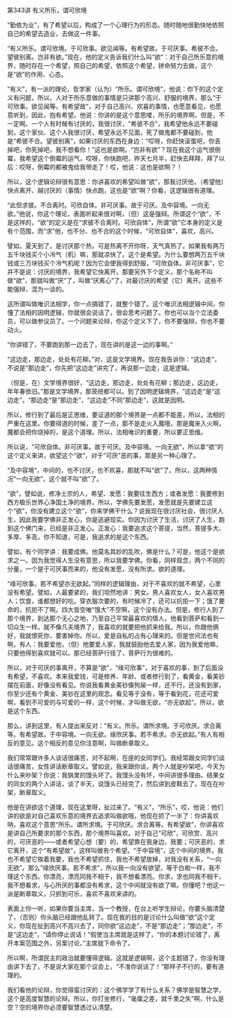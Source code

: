 第343讲 有义所乐，谓可欣境

“勤依为业”，有了希望以后，构成了一个心理行为的形态。随时随地很勤快地依照自己的希望去造业，去做这一件事。

“有义所乐。谓可欣境。于可欣事。欲见闻等。有希望故。于可厌事。希彼不合。望彼别离。岂非有欲。”现在，他的定义告诉我们什么叫“欲”：对于自己所乐意的境界，随时存在一个希望，照自己的希望，依照这个希望，拼命努力去做，这个是“欲”的作用、心态。

“有义”，有一派的理论，哲学家（认为）“所乐。谓可欣境”，他说：你下的这个定义有问题，所以，人对于所乐意做的事情是只讲那个高兴、舒服的境界，那么“于可欣事。欲见闻等。有希望故”，对于自己高兴、欢喜的事情，也愿意看见，也愿意听到，因此，抱有希望。他说：你讲的是这个意思喽，所乐的境界啊，但是，不一定啊。一个人有时候有讨厌的，我很讨厌，“希彼不合”，我希望他永远不要碰到，这个家伙、这个人我很讨厌，希望永远不见面，死了做鬼都不要碰到，他是“希彼不合。望彼别离”，如果讨厌的东西在身边：“哎呀，你赶快滚蛋吧，你丢掉吧，你死掉吧，我不想看你！”这也是欲啊。“岂非有欲”？现在我这个运气很倒霉，我希望这个倒霉的运气，哎呀，你快跑吧，昨天七月半，赶快去拜拜，拜了以后：哎呀，倒霉的都被鬼给我带走了！哎，他说：这也是欲啊？！

所以，这个逻辑论辩很有意思：你讲喜欢的希望叫做“欲”，那我讨厌他，（希望他）快点离开、越讨厌的（事情）快点跑，这也是“欲”啊？你看，这逻辑很有道理。

“此但求彼。不合离时。可欣自体。非可厌事。故于可厌。及中容境。一向无欲。”他说，你这个理论，表面听起来很对啊，（但）这是强辩。所谓这个“欲”，不是这样的，“欲”的定义是在“求彼不合离时。可欣自体”，所谓“欲”它本身的定义是有个范围，而“求”他，也不分、也不合的这个时候，“可欣自体”，喜欢，高兴。

譬如，夏天到了，是讨厌那个热，可是热离不开你呀，天气真热了。如果我有两万五千块钱买个小冷气（机）嘛，那就凉快了。这个是希望。为什么要想两万五千块钱或三万块钱买个冷气机呢？因为它会使我得到舒服，“可欣自体。非可厌事”，它并不是说：讨厌的境界，我希望它快离开。那要另外下个定义，那个名称不叫做“欲”，那就叫做“厌”了，叫做“厌离心”了，对最讨厌的希望（它）离开。这些不能强辩，混为一谈的。

这所谓叫做唯识法相学，你一点搞错了，就整个错了。这个唯识法相逻辑中间，你懂了法相的因明逻辑，你就很会说话了，很会思考问题了。你也可以当个立法委员，可以做参议员了。一个问题来论辩，你这个定义下了，你不要强辩，你也不要动火。

“你讲错了，不要跑到那一边去了，现在讲的是这一边的事啊。”

“这边走，那边走，处处有花柳。”对，这是文学境界。现在我告诉你：“这边走”，不说是“那边走”，你先把“这边走”讲完了，再说那一边走，这是逻辑。

（但是，在）文学境界很好，“这边走，那边走，处处有花柳；那边走，这边走，年年春依旧。”那是文学境界，那笼统都可以。到了因明逻辑境界，“这边走”是“这边走”，“那边走”是“那边走”，“这边走”不同“那边走”，这就是因明。

所以，修行到了最后是正思维，要证道的那个境界是一点都不能差，所以，法相的严重在这里。你要得道的时候，差了一点，那不是走火入魔哦，那是魔来入火啊，魔都会把你烧掉的，是这个道理。所以，法相唯识的重要，所以要正思维。

所以说，“可欣自体。非可厌事。故于可厌。及中容境。一向无欲”，所以拿“欲”的这个定义来讲，欲望这个“欲”，对于“可厌”恶的事，那是另一种心理了。

“及中容境”，中间的，也不讨厌，也不欢喜，那就不叫“欲”了。所以，这两种情况“一向无欲”，这个就不叫“欲”了。

“欲”，譬如说，修净土宗的人，希望、发愿：我要往生西方；或者发愿：我要修到西方极乐世界心净国土净的境界。所以，学佛先要发愿，发愿就是先要建立这个“欲”，你没有建立这个“欲”，你来学佛干什么？说我现在很讨厌社会，很讨厌人生，因此我要学佛非正发心，你是逃避现实。你因为讨厌了生活，讨厌了人生，跑到这个佛门来，已经是非正发心。正发心：我要追求这个菩提，当然，菩提多大、多厚、多高，你不知道，可是，我追求的是这个东西。

譬如，有个同学讲：我要成佛。他莫名其妙的乱吹，佛是什么？可是，他这个是欲求之一。因为我觉得人生没有意思，所以我要学佛。你看，同样观念，两个不同的分量，一个是于可厌事而来的，他没有发愿，没有所求。欲的道理。

“缘可欣事。若不希望亦无欲起。”同样的逻辑理由，对于不喜欢的就不希望，心里没有希望。譬如，人最要紧的，我们坦然地讲：男女。男人喜欢女人，女人喜欢男人；饮食，谁都想好的吃。穿衣服次要的，有时候冷了，还可以抗拒一下；饿了要命的，抗拒不了啊。四大皆空唯“饿大”不空啊，这个没有办法。但是，修行人到了那个境界，到达那个无心之地，乃至自己平常最喜欢的情人，他看到菩萨和看到一切众生一样。就不像凡夫境界了，我喜欢的就要把他抓来给我。所以，你跟他俩好，我就恨死你，要害掉你。所以，爱是自私的占有心理来的。但是世间法也有啊，有人：我要爱他，（但）他要爱人家，我就鼓励他去爱人家，因为我爱他嘛，只要他得到喜欢就可以。那已经菩萨行径了，菩萨行为很难的。

所以，对于可厌的事离开，不算是“欲”，“缘可欣事”，对于喜欢的事，到了后面没有希望，不喜欢。本来我爱钱，可是修养、年龄、或者修行到了，看黄金，看美钞摆在前面，好像没有看见。你说我看黄金美钞像狗屎一样，还不行，还没有到家，你至少还有个黄金、美钞在这里的观念。看见等于没有，等于看到花，花还可爱啊，看到不可爱的与可爱的一样，这个时候，才叫做无欲，“亦无欲起”。所以，欲是这个东西。

那么，讲到这里，有人提出来反对：“有义。所乐。谓所求境。于可欣厌。求合离等。有希望故。于中容境。一向无欲。缘欣厌事。若不希求。亦无欲起。”有人有相反的意见。这个相反的意见你注意啊，叫做断章取义。

我们常常跟许多人谈话很痛苦，对不起啊，在座的女同学们。我经常跟女同学们谈话很痛苦，女性讲话断章取义。譬如说，我来跟你谈，两个人就是吵架吧，今天为什么来吵架？你说：我锅里的馒头坏了。我馒头没有坏，中间讲很多理由。结果女的同女的两个人讲话，谈了半天，说馒头已经完了，然后讲到皮鞋去了。现在在吵架，断章取义。

他是在讲欲这个道理，现在这里呀，扯过来了。“有义”，“所乐”，哎，他说：他们讲的欲是对自己喜欢乐意的境界去追求叫做欲哦，他现在抓了一半了：你讲喜欢呐，喜欢这个意思“所乐。谓所求境。于可欣厌。求合离等。有希望故”，你讲喜欢是讲自己所要求的那个东西，那个境界叫喜欢。对于自己“可欣”，可欣赏、高兴的，可厌恶的——或者希望心想（要）的，希望靠在我身边，我要；可厌恶的，求它离开，这个“有希望故”，这样叫做有个希望。“于中容境”，这个中间的境界，我也不希望它挨着我要，我也不希望抓住，我也不希望放掉，对我没有关系，“一向无欲”。那么“缘欣厌事。若不希求”，所以我一向没有欲望，等于白痴一样，我不理这个东西。你漂亮，漂亮同我不相干，我不想看漂亮。你求，求也同我不相干，我不想看求，与心所厌的事都没有希求，这个中间就没有欲了嘛。你懂吧？他这一派是断章取义，只抓到可乐，喜欢不喜欢来讲的。

表面上你一听，如果你要当主席，当一个教授，在台上听学生辩论，你要头脑清楚了，（否则）你头脑已经跟他乱转了。现在我的目的是讨论什么叫做“欲”这个定义，你现在扯到高兴不高兴去了，同你欲“这边走”，不是“那边走”；“那边走”，不是“这边走”，“请你停止说话！”假使当主席就是这样了，“你的本题讨论错了，离开本案范围之外，另案讨论。”主席就下命令了。

所以啊，所谓民主的政治就要懂得逻辑。这就是逻辑啊，这个主题错了，你没有理由讲下去了，不是说大家在那个议会上，“不准你说话了！”那样子不行的，要有道理的。

我们看他的论辩，你觉得蛮讨厌的：这个佛学学了有什么关系？佛学是智慧之学，这个是高度智慧的论辩。所以，你打坐修行，“毫厘之差，就千里之失”啊，什么是空？空的境界你必须要智慧透过认清楚。



